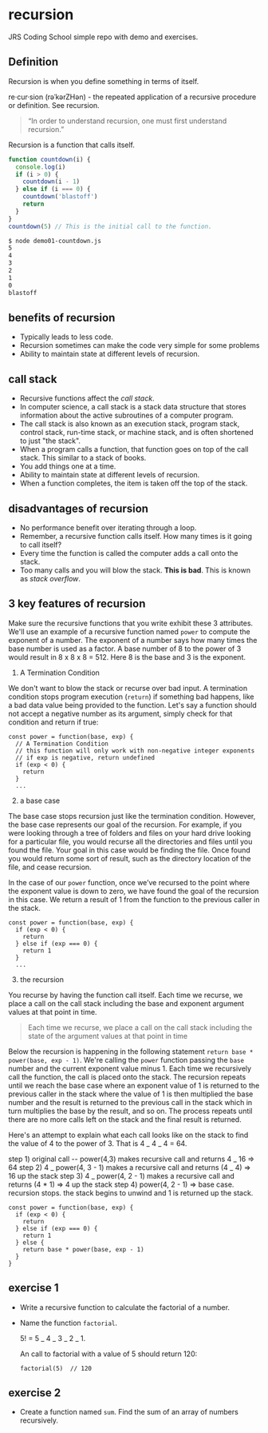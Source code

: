 # recursion

JRS Coding School simple repo with demo and exercises.

## Definition

Recursion is when you define something in terms of itself.

re·cur·sion (rəˈkərZHən) - the repeated application of a recursive procedure or definition. See recursion.

> “In order to understand recursion, one must first understand recursion.”

Recursion is a function that calls itself.

```js
function countdown(i) {
  console.log(i)
  if (i > 0) {
    countdown(i - 1)
  } else if (i === 0) {
    countdown('blastoff')
    return
  }
}
countdown(5) // This is the initial call to the function.
```

```bash
$ node demo01-countdown.js
5
4
3
2
1
0
blastoff
```

## benefits of recursion

* Typically leads to less code.
* Recursion sometimes can make the code very simple for some problems
* Ability to maintain state at different levels of recursion.

## call stack

* Recursive functions affect the _call stack_.
* In computer science, a call stack is a stack data structure that stores information about the active subroutines of a computer program.
* The call stack is also known as an execution stack, program stack, control stack, run-time stack, or machine stack, and is often shortened to just "the stack".
* When a program calls a function, that function goes on top of the call stack. This similar to a stack of books.
* You add things one at a time.
* Ability to maintain state at different levels of recursion.
* When a function completes, the item is taken off the top of the stack.

## disadvantages of recursion

* No performance benefit over iterating through a loop.
* Remember, a recursive function calls itself. How many times is it going to call itself?
* Every time the function is called the computer adds a call onto the stack.
* Too many calls and you will blow the stack. **This is bad**. This is known as _stack overflow_.

## 3 key features of recursion

Make sure the recursive functions that you write exhibit these 3 attributes. We'll use an example of a recursive function named `power` to compute the exponent of a number. The exponent of a number says how many times the base number is used as a factor. A base number of 8 to the power of 3 would result in 8 x 8 x 8 = 512. Here 8 is the base and 3 is the exponent.

1. A Termination Condition

We don't want to blow the stack or recurse over bad input. A termination condition stops program execution (`return`) if something bad happens, like a bad data value being provided to the function. Let's say a function should not accept a negative number as its argument, simply check for that condition and return if true:

```
const power = function(base, exp) {
  // A Termination Condition
  // this function will only work with non-negative integer exponents
  // if exp is negative, return undefined
  if (exp < 0) {
    return
  }
  ...
```

2. a base case

The base case stops recursion just like the termination condition. However, the base case represents our goal of the recursion. For example, if you were looking through a tree of folders and files on your hard drive looking for a particular file, you would recurse all the directories and files until you found the file. Your goal in this case would be finding the file. Once found you would return some sort of result, such as the directory location of the file, and cease recursion.

In the case of our `power` function, once we’ve recursed to the point where the exponent value is down to zero, we have found the goal of the recursion in this case. We return a result of 1 from the function to the previous caller in the stack.

```
const power = function(base, exp) {
  if (exp < 0) {
    return
  } else if (exp === 0) {
    return 1
  }
  ...
```

3. the recursion

You recurse by having the function call itself. Each time we recurse, we place a call on the call stack including the base and exponent argument values at that point in time.

> Each time we recurse, we place a call on the call stack including the state of the argument values at that point in time

Below the recursion is happening in the following statement `return base * power(base, exp - 1)`. We're calling the `power` function passing the `base` number and the current exponent value minus 1. Each time we recursively call the function, the call is placed onto the stack. The recursion repeats until we reach the base case where an exponent value of 1 is returned to the previous caller in the stack where the value of 1 is then multiplied the base number and the result is returned to the previous call in the stack which in turn multiplies the base by the result, and so on. The process repeats until there are no more calls left on the stack and the final result is returned.

Here's an attempt to explain what each call looks like on the stack to find the value of 4 to the power of 3. That is 4 _ 4 _ 4 = 64.

step 1) original call -- power(4,3) makes recursive call and returns 4 _ 16 => 64
step 2) 4 _ power(4, 3 - 1) makes a recursive call and returns (4 _ 4) => 16 up the stack
step 3) 4 _ power(4, 2 - 1) makes a recursive call and returns (4 \* 1) => 4 up the stack
step 4) power(4, 2 - 1) => base case. recursion stops. the stack begins to unwind and 1 is returned up the stack.

```
const power = function(base, exp) {
  if (exp < 0) {
    return
  } else if (exp === 0) {
    return 1
  } else {
    return base * power(base, exp - 1)
  }
}
```

## exercise 1

* Write a recursive function to calculate the factorial of a number.
* Name the function `factorial`.

  5! = 5 _ 4 _ 3 _ 2 _ 1.

  An call to factorial with a value of 5 should return 120:

  ```
  factorial(5)  // 120
  ```

## exercise 2

* Create a function named `sum`. Find the sum of an array of numbers recursively.
